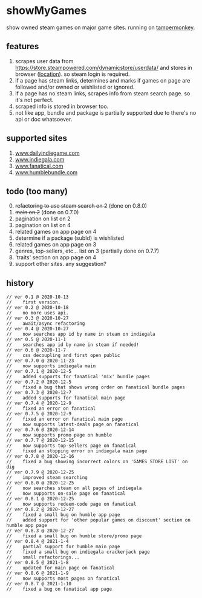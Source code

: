 # showMyGames
show owned steam games on major game sites. running on [tampermonkey](https://www.tampermonkey.net/).

## features
1. scrapes user data from https://store.steampowered.com/dynamicstore/userdata/ and stores in browser ([location](https://stackoverflow.com/questions/16823686/where-does-gm-setvalue-store-data)). so steam login is required.
2. if a page has steam links, determines and marks if games on page are followed and/or owned or wishlisted or ignored.
3. if a page has no steam links, scrapes info from steam search page. so it's not perfect.
4. scraped info is stored in browser too.
5. not like app, bundle and package is partially supported due to there's no api or doc whatsoever.

## supported sites
1. www.dailyindiegame.com
2. www.indiegala.com
3. www.fanatical.com
4. www.humblebundle.com

## todo (too many)
0. ~~refactoring to use steam search on 2~~ (done on 0.8.0)
1. ~~main on 2~~ (done on 0.7.0)
2. pagination on list on 2
3. pagination on list on 4
4. related games on app page on 4
5. determine if a package (subId) is wishlisted
6. related games on app page on 3
7. genres, top-sellers, etc... list on 3 (partially done on 0.7.7)
99. 'traits' section on app page on 4
999. support other sites. any suggestion?

## history
    // ver 0.1 @ 2020-10-13
    //    first version.
    // ver 0.2 @ 2020-10-18
    //    no more uses api.
    // ver 0.3 @ 2020-10-27
    //    await/async refactoring
    // ver 0.4 @ 2020-10-27
    //    now searches app id by name in steam on indiegala
    // ver 0.5 @ 2020-11-1
    //    searches app id by name in steam if needed!
    // ver 0.6 @ 2020-11-7
    //    css decoupling and first open public
    // ver 0.7.0 @ 2020-11-23
    //    now supports indiegala main
    // ver 0.7.1 @ 2020-12-5
    //    added supports for fanatical 'mix' bundle pages
    // ver 0.7.2 @ 2020-12-5
    //    fixed a bug that shows wrong order on fanatical bundle pages
    // ver 0.7.3 @ 2020-12-7
    //    added supports for fanatical main page
    // ver 0.7.4 @ 2020-12-9
    //    fixed an error on fanatical
    // ver 0.7.5 @ 2020-12-9
    //    fixed an error on fanatical main page
    //    now supports latest-deals page on fanatical
    // ver 0.7.6 @ 2020-12-14
    //    now supports promo page on humble
    // ver 0.7.7 @ 2020-12-15
    //    now supports top-sellers page on fanatical
    //    fixed an stopping error on indiegala main page
    // ver 0.7.8 @ 2020-12-16
    //    fixed a bug showing incorrect colors on 'GAMES STORE LIST' on dig
    // ver 0.7.9 @ 2020-12-25
    //    improved steam searching
    // ver 0.8.0 @ 2020-12-25
    //    now searches steam on all pages of indiegala
    //    now supports on-sale page on fanatical
    // ver 0.8.1 @ 2020-12-25
    //    now supports redeem-code page on fanatical
    // ver 0.8.2 @ 2020-12-27
    //    fixed a small bug on humble app page
    //    added support for 'other popular games on discount' section on humble app page
    // ver 0.8.3 @ 2020-12-27
    //    fixed a small bug on humble store/promo page
    // ver 0.8.4 @ 2021-1-4
    //    partial support for humble main page
    //    fixed a small bug on indiegala crackerjack page
    //    small refactorings...
    // ver 0.8.5 @ 2021-1-8
    //    updated for main page on fanatical
    // ver 0.8.6 @ 2021-1-9
    //    now supports most pages on fanatical
    // ver 0.8.7 @ 2021-1-10
    //    fixed a bug on fanatical app page